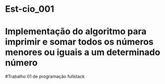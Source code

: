 # Est-cio_001
# Implementação do algoritmo para imprimir e somar todos os números menores ou iguais a um determinado número
#Trabalho 01 de programação fullstack 
